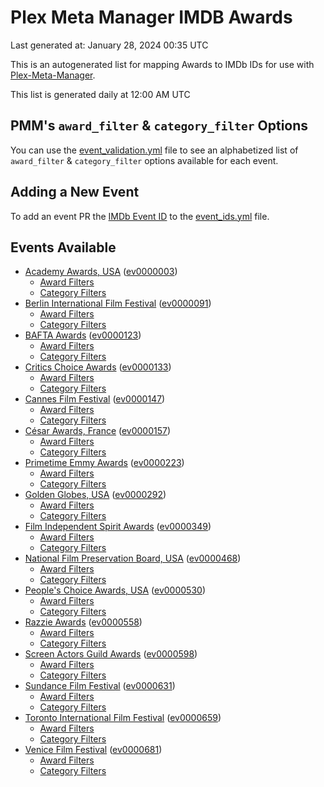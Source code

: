 # Plex Meta Manager IMDB Awards

Last generated at: January 28, 2024 00:35 UTC

This is an autogenerated list for mapping Awards to IMDb IDs for use with [Plex-Meta-Manager](https://github.com/meisnate12/Plex-Meta-Manager).

This list is generated daily at 12:00 AM UTC 

## PMM's `award_filter` & `category_filter` Options

You can use the [event_validation.yml](https://github.com/meisnate12/PMM-IMDb-Awards/blob/master/event_validation.yml) file to see an alphabetized list of `award_filter` & `category_filter` options available for each event.

## Adding a New Event

To add an event PR the [IMDb Event ID](https://www.imdb.com/event/all/) to the [event_ids.yml](https://github.com/meisnate12/PMM-IMDb-Awards/blob/master/event_ids.yml) file.

## Events Available

* [Academy Awards, USA](https://www.imdb.com/event/ev0000003) ([ev0000003](https://github.com/meisnate12/PMM-IMDb-Awards/blob/master/event_validation.yml#L1))
  * [Award Filters](https://github.com/meisnate12/PMM-IMDb-Awards/blob/master/event_validation.yml#L6)
  * [Category Filters](https://github.com/meisnate12/PMM-IMDb-Awards/blob/master/event_validation.yml#L14)
* [Berlin International Film Festival](https://www.imdb.com/event/ev0000091) ([ev0000091](https://github.com/meisnate12/PMM-IMDb-Awards/blob/master/event_validation.yml#L148))
  * [Award Filters](https://github.com/meisnate12/PMM-IMDb-Awards/blob/master/event_validation.yml#L152)
  * [Category Filters](https://github.com/meisnate12/PMM-IMDb-Awards/blob/master/event_validation.yml#L341)
* [BAFTA Awards](https://www.imdb.com/event/ev0000123) ([ev0000123](https://github.com/meisnate12/PMM-IMDb-Awards/blob/master/event_validation.yml#L609))
  * [Award Filters](https://github.com/meisnate12/PMM-IMDb-Awards/blob/master/event_validation.yml#L614)
  * [Category Filters](https://github.com/meisnate12/PMM-IMDb-Awards/blob/master/event_validation.yml#L646)
* [Critics Choice Awards](https://www.imdb.com/event/ev0000133) ([ev0000133](https://github.com/meisnate12/PMM-IMDb-Awards/blob/master/event_validation.yml#L1128))
  * [Award Filters](https://github.com/meisnate12/PMM-IMDb-Awards/blob/master/event_validation.yml#L1131)
  * [Category Filters](https://github.com/meisnate12/PMM-IMDb-Awards/blob/master/event_validation.yml#L1136)
* [Cannes Film Festival](https://www.imdb.com/event/ev0000147) ([ev0000147](https://github.com/meisnate12/PMM-IMDb-Awards/blob/master/event_validation.yml#L1237))
  * [Award Filters](https://github.com/meisnate12/PMM-IMDb-Awards/blob/master/event_validation.yml#L1242)
  * [Category Filters](https://github.com/meisnate12/PMM-IMDb-Awards/blob/master/event_validation.yml#L1404)
* [César Awards, France](https://www.imdb.com/event/ev0000157) ([ev0000157](https://github.com/meisnate12/PMM-IMDb-Awards/blob/master/event_validation.yml#L1628))
  * [Award Filters](https://github.com/meisnate12/PMM-IMDb-Awards/blob/master/event_validation.yml#L1631)
  * [Category Filters](https://github.com/meisnate12/PMM-IMDb-Awards/blob/master/event_validation.yml#L1636)
* [Primetime Emmy Awards](https://www.imdb.com/event/ev0000223) ([ev0000223](https://github.com/meisnate12/PMM-IMDb-Awards/blob/master/event_validation.yml#L1693))
  * [Award Filters](https://github.com/meisnate12/PMM-IMDb-Awards/blob/master/event_validation.yml#L1698)
  * [Category Filters](https://github.com/meisnate12/PMM-IMDb-Awards/blob/master/event_validation.yml#L1705)
* [Golden Globes, USA](https://www.imdb.com/event/ev0000292) ([ev0000292](https://github.com/meisnate12/PMM-IMDb-Awards/blob/master/event_validation.yml#L2906))
  * [Award Filters](https://github.com/meisnate12/PMM-IMDb-Awards/blob/master/event_validation.yml#L2911)
  * [Category Filters](https://github.com/meisnate12/PMM-IMDb-Awards/blob/master/event_validation.yml#L2919)
* [Film Independent Spirit Awards](https://www.imdb.com/event/ev0000349) ([ev0000349](https://github.com/meisnate12/PMM-IMDb-Awards/blob/master/event_validation.yml#L3085))
  * [Award Filters](https://github.com/meisnate12/PMM-IMDb-Awards/blob/master/event_validation.yml#L3088)
  * [Category Filters](https://github.com/meisnate12/PMM-IMDb-Awards/blob/master/event_validation.yml#L3097)
* [National Film Preservation Board, USA](https://www.imdb.com/event/ev0000468) ([ev0000468](https://github.com/meisnate12/PMM-IMDb-Awards/blob/master/event_validation.yml#L3137))
  * [Award Filters](https://github.com/meisnate12/PMM-IMDb-Awards/blob/master/event_validation.yml#L3140)
  * [Category Filters](https://github.com/meisnate12/PMM-IMDb-Awards/blob/master/event_validation.yml#L3142)
* [People's Choice Awards, USA](https://www.imdb.com/event/ev0000530) ([ev0000530](https://github.com/meisnate12/PMM-IMDb-Awards/blob/master/event_validation.yml#L3145))
  * [Award Filters](https://github.com/meisnate12/PMM-IMDb-Awards/blob/master/event_validation.yml#L3148)
  * [Category Filters](https://github.com/meisnate12/PMM-IMDb-Awards/blob/master/event_validation.yml#L3151)
* [Razzie Awards](https://www.imdb.com/event/ev0000558) ([ev0000558](https://github.com/meisnate12/PMM-IMDb-Awards/blob/master/event_validation.yml#L3393))
  * [Award Filters](https://github.com/meisnate12/PMM-IMDb-Awards/blob/master/event_validation.yml#L3396)
  * [Category Filters](https://github.com/meisnate12/PMM-IMDb-Awards/blob/master/event_validation.yml#L3401)
* [Screen Actors Guild Awards](https://www.imdb.com/event/ev0000598) ([ev0000598](https://github.com/meisnate12/PMM-IMDb-Awards/blob/master/event_validation.yml#L3441))
  * [Award Filters](https://github.com/meisnate12/PMM-IMDb-Awards/blob/master/event_validation.yml#L3444)
  * [Category Filters](https://github.com/meisnate12/PMM-IMDb-Awards/blob/master/event_validation.yml#L3446)
* [Sundance Film Festival](https://www.imdb.com/event/ev0000631) ([ev0000631](https://github.com/meisnate12/PMM-IMDb-Awards/blob/master/event_validation.yml#L3472))
  * [Award Filters](https://github.com/meisnate12/PMM-IMDb-Awards/blob/master/event_validation.yml#L3475)
  * [Category Filters](https://github.com/meisnate12/PMM-IMDb-Awards/blob/master/event_validation.yml#L3525)
* [Toronto International Film Festival](https://www.imdb.com/event/ev0000659) ([ev0000659](https://github.com/meisnate12/PMM-IMDb-Awards/blob/master/event_validation.yml#L3637))
  * [Award Filters](https://github.com/meisnate12/PMM-IMDb-Awards/blob/master/event_validation.yml#L3640)
  * [Category Filters](https://github.com/meisnate12/PMM-IMDb-Awards/blob/master/event_validation.yml#L3690)
* [Venice Film Festival](https://www.imdb.com/event/ev0000681) ([ev0000681](https://github.com/meisnate12/PMM-IMDb-Awards/blob/master/event_validation.yml#L3760))
  * [Award Filters](https://github.com/meisnate12/PMM-IMDb-Awards/blob/master/event_validation.yml#L3765)
  * [Category Filters](https://github.com/meisnate12/PMM-IMDb-Awards/blob/master/event_validation.yml#L4098)
